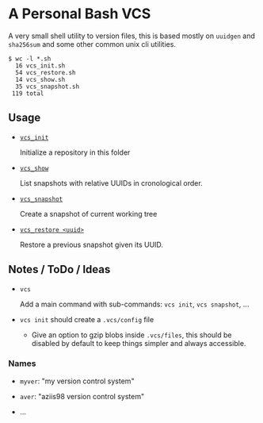 
# A Personal Bash VCS

A very small shell utility to version files, this is based mostly on `uuidgen` and `sha256sum` and some other common unix cli utilities.

```
$ wc -l *.sh
  16 vcs_init.sh
  54 vcs_restore.sh
  14 vcs_show.sh
  35 vcs_snapshot.sh
 119 total
```

## Usage

- [`vcs_init`](./vcs_init.sh)
  
    Initialize a repository in this folder

- [`vcs_show`](./vcs_show.sh)
  
    List snapshots with relative UUIDs in cronological order.

- [`vcs_snapshot`](./vcs_snapshot.sh)
  
    Create a snapshot of current working tree

- [`vcs_restore <uuid>`](./vcs_restore.sh)
  
    Restore a previous snapshot given its UUID.

## Notes / ToDo / Ideas

- `vcs` 

    Add a main command with sub-commands: `vcs init`, `vcs snapshot`, ...

- `vcs init` should create a `.vcs/config` file

    - Give an option to gzip blobs inside `.vcs/files`, this should be disabled by default to keep things simpler and always accessible.

### Names

- `myver`: "my version control system"

- `aver`: "aziis98 version control system"

- ...




